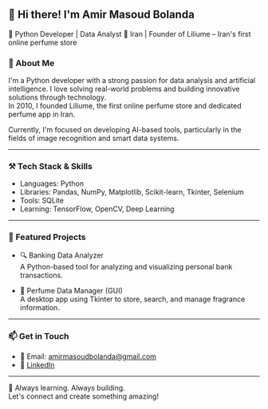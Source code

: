 ## 👋 Hi there! I'm Amir Masoud Bolanda

🎯 Python Developer | Data Analyst 
📍 Iran | Founder of Liliume – Iran's first online perfume store

### 🧠 About Me

I'm a Python developer with a strong passion for data analysis and artificial intelligence. I love solving real-world problems and building innovative solutions through technology.  
In 2010, I founded Liliume, the first online perfume store and dedicated perfume app in Iran.

Currently, I'm focused on developing AI-based tools, particularly in the fields of image recognition and smart data systems.

---

### ⚒️ Tech Stack & Skills

- Languages: Python  
- Libraries: Pandas, NumPy, Matplotlib, Scikit-learn, Tkinter, Selenium  
- Tools: SQLite
- Learning: TensorFlow, OpenCV, Deep Learning

---

### 🚀 Featured Projects

- 🔍 Banking Data Analyzer  
  A Python-based tool for analyzing and visualizing personal bank transactions.

- 🧪 Perfume Data Manager (GUI)  
  A desktop app using Tkinter to store, search, and manage fragrance information.


---

### 📫 Get in Touch

- 📧 Email: amirmasoudbolanda@gmail.com  
- 💼 [LinkedIn](https://www.linkedin.com/in/amir-masoud-bolanda)

---

🌱 Always learning. Always building.  
Let's connect and create something amazing!
